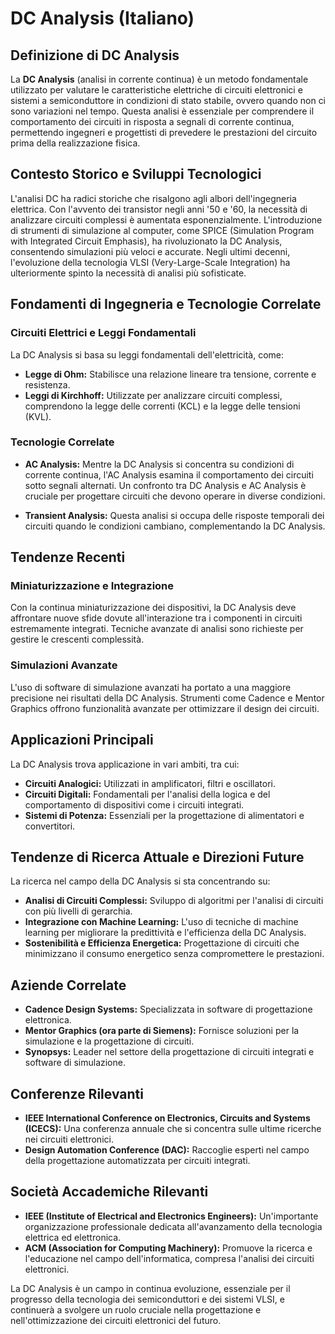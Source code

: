 # DC Analysis (Italiano)

## Definizione di DC Analysis

La **DC Analysis** (analisi in corrente continua) è un metodo fondamentale utilizzato per valutare le caratteristiche elettriche di circuiti elettronici e sistemi a semiconduttore in condizioni di stato stabile, ovvero quando non ci sono variazioni nel tempo. Questa analisi è essenziale per comprendere il comportamento dei circuiti in risposta a segnali di corrente continua, permettendo ingegneri e progettisti di prevedere le prestazioni del circuito prima della realizzazione fisica.

## Contesto Storico e Sviluppi Tecnologici

L'analisi DC ha radici storiche che risalgono agli albori dell'ingegneria elettrica. Con l'avvento dei transistor negli anni '50 e '60, la necessità di analizzare circuiti complessi è aumentata esponenzialmente. L'introduzione di strumenti di simulazione al computer, come SPICE (Simulation Program with Integrated Circuit Emphasis), ha rivoluzionato la DC Analysis, consentendo simulazioni più veloci e accurate. Negli ultimi decenni, l'evoluzione della tecnologia VLSI (Very-Large-Scale Integration) ha ulteriormente spinto la necessità di analisi più sofisticate.

## Fondamenti di Ingegneria e Tecnologie Correlate

### Circuiti Elettrici e Leggi Fondamentali

La DC Analysis si basa su leggi fondamentali dell'elettricità, come:

- **Legge di Ohm:** Stabilisce una relazione lineare tra tensione, corrente e resistenza.
- **Leggi di Kirchhoff:** Utilizzate per analizzare circuiti complessi, comprendono la legge delle correnti (KCL) e la legge delle tensioni (KVL).

### Tecnologie Correlate

- **AC Analysis:** Mentre la DC Analysis si concentra su condizioni di corrente continua, l'AC Analysis esamina il comportamento dei circuiti sotto segnali alternati. Un confronto tra DC Analysis e AC Analysis è cruciale per progettare circuiti che devono operare in diverse condizioni.
  
- **Transient Analysis:** Questa analisi si occupa delle risposte temporali dei circuiti quando le condizioni cambiano, complementando la DC Analysis.

## Tendenze Recenti

### Miniaturizzazione e Integrazione

Con la continua miniaturizzazione dei dispositivi, la DC Analysis deve affrontare nuove sfide dovute all'interazione tra i componenti in circuiti estremamente integrati. Tecniche avanzate di analisi sono richieste per gestire le crescenti complessità.

### Simulazioni Avanzate

L'uso di software di simulazione avanzati ha portato a una maggiore precisione nei risultati della DC Analysis. Strumenti come Cadence e Mentor Graphics offrono funzionalità avanzate per ottimizzare il design dei circuiti.

## Applicazioni Principali

La DC Analysis trova applicazione in vari ambiti, tra cui:

- **Circuiti Analogici:** Utilizzati in amplificatori, filtri e oscillatori.
- **Circuiti Digitali:** Fondamentali per l'analisi della logica e del comportamento di dispositivi come i circuiti integrati.
- **Sistemi di Potenza:** Essenziali per la progettazione di alimentatori e convertitori.

## Tendenze di Ricerca Attuale e Direzioni Future

La ricerca nel campo della DC Analysis si sta concentrando su:

- **Analisi di Circuiti Complessi:** Sviluppo di algoritmi per l'analisi di circuiti con più livelli di gerarchia.
- **Integrazione con Machine Learning:** L'uso di tecniche di machine learning per migliorare la predittività e l'efficienza della DC Analysis.
- **Sostenibilità e Efficienza Energetica:** Progettazione di circuiti che minimizzano il consumo energetico senza compromettere le prestazioni.

## Aziende Correlate

- **Cadence Design Systems:** Specializzata in software di progettazione elettronica.
- **Mentor Graphics (ora parte di Siemens):** Fornisce soluzioni per la simulazione e la progettazione di circuiti.
- **Synopsys:** Leader nel settore della progettazione di circuiti integrati e software di simulazione.

## Conferenze Rilevanti

- **IEEE International Conference on Electronics, Circuits and Systems (ICECS):** Una conferenza annuale che si concentra sulle ultime ricerche nei circuiti elettronici.
- **Design Automation Conference (DAC):** Raccoglie esperti nel campo della progettazione automatizzata per circuiti integrati.

## Società Accademiche Rilevanti

- **IEEE (Institute of Electrical and Electronics Engineers):** Un'importante organizzazione professionale dedicata all'avanzamento della tecnologia elettrica ed elettronica.
- **ACM (Association for Computing Machinery):** Promuove la ricerca e l'educazione nel campo dell'informatica, compresa l'analisi dei circuiti elettronici.

La DC Analysis è un campo in continua evoluzione, essenziale per il progresso della tecnologia dei semiconduttori e dei sistemi VLSI, e continuerà a svolgere un ruolo cruciale nella progettazione e nell'ottimizzazione dei circuiti elettronici del futuro.
